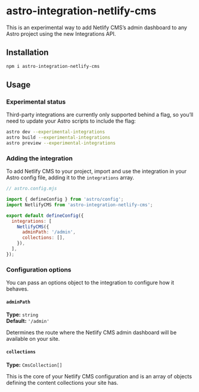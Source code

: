 # astro-integration-netlify-cms

This is an experimental way to add Netlify CMS’s admin dashboard to any Astro
project using the new Integrations API.

## Installation

```bash
npm i astro-integration-netlify-cms
```

## Usage

### Experimental status

Third-party integrations are currently only supported behind a flag, so you’ll
need to update your Astro scripts to include the flag:

```bash
astro dev --experimental-integrations
astro build --experimental-integrations
astro preview --experimental-integrations
```

### Adding the integration

To add Netlify CMS to your project, import and use the integration in your
Astro config file, adding it to the `integrations` array.

```js
// astro.config.mjs

import { defineConfig } from 'astro/config';
import NetlifyCMS from 'astro-integration-netlify-cms';

export default defineConfig({
  integrations: [
    NetlifyCMS({
      adminPath: '/admin',
      collections: [],
    }),
  ],
});
```

### Configuration options

You can pass an options object to the integration to configure how it behaves.

#### `adminPath`

**Type:** `string`  
**Default:** `'/admin'`

Determines the route where the Netlify CMS admin dashboard will be available on your site.

#### `collections`

**Type:** `CmsCollection[]`

This is the core of your Netlify CMS configuration and is an array of objects defining the content collections your site has.
